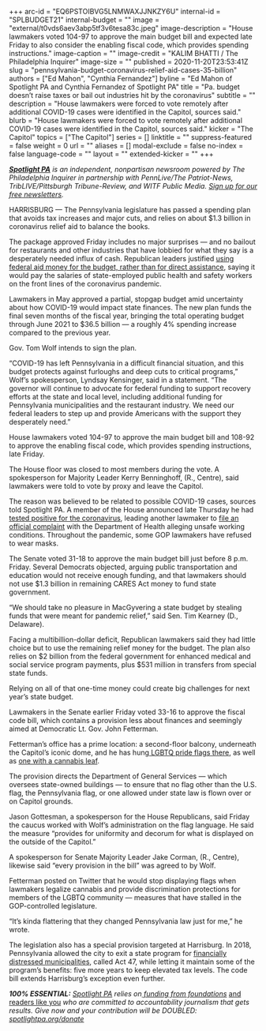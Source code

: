 +++
arc-id = "EQ6PSTOIBVG5LNMWAXJJNKZY6U"
internal-id = "SPLBUDGET21"
internal-budget = ""
image = "external/t0vds6aev3abp5tf3v6tesa83c.jpeg"
image-description = "House lawmakers voted 104-97 to approve the main budget bill and expected late Friday to also consider the enabling fiscal code, which provides spending instructions."
image-caption = ""
image-credit = "KALIM BHATTI / The Philadelphia Inquirer"
image-size = ""
published = 2020-11-20T23:53:41Z
slug = "pennsylvania-budget-coronavirus-relief-aid-cases-35-billion"
authors = ["Ed Mahon", "Cynthia Fernandez"]
byline = "Ed Mahon of Spotlight PA and Cynthia Fernandez of Spotlight PA"
title = "Pa. budget doesn’t raise taxes or bail out industries hit by the coronavirus"
subtitle = ""
description = "House lawmakers were forced to vote remotely after additional COVID-19 cases were identified in the Capitol, sources said."
blurb = "House lawmakers were forced to vote remotely after additional COVID-19 cases were identified in the Capitol, sources said."
kicker = "The Capitol"
topics = ["The Capitol"]
series = []
linktitle = ""
suppress-featured = false
weight = 0
url = ""
aliases = []
modal-exclude = false
no-index = false
language-code = ""
layout = ""
extended-kicker = ""
+++

<a href="https://www.spotlightpa.org/"><i><b>Spotlight PA</b></i></a><i> is an independent, nonpartisan newsroom powered by The Philadelphia Inquirer in partnership with PennLive/The Patriot-News, TribLIVE/Pittsburgh Tribune-Review, and WITF Public Media. </i><a href="https://www.spotlightpa.org/newsletters"><i>Sign up for our free newsletters</i></a><i>.</i>

HARRISBURG — The Pennsylvania legislature has passed a spending plan that avoids tax increases and major cuts, and relies on about $1.3 billion in coronavirus relief aid to balance the books.

The package approved Friday includes no major surprises — and no bailout for restaurants and other industries that have lobbied for what they say is a desperately needed influx of cash. Republican leaders justified <a href="https://www.spotlightpa.org/news/2020/11/pennsylvania-budget-coronavirus-relief-aid-restaurants-providers/">using federal aid money for the budget, rather than for direct assistance</a>, saying it would pay the salaries of state-employed public health and safety workers on the front lines of the coronavirus pandemic.

Lawmakers in May approved a partial, stopgap budget amid uncertainty about how COVID-19 would impact state finances. The new plan funds the final seven months of the fiscal year, bringing the total operating budget through June 2021 to $36.5 billion — a roughly 4% spending increase compared to the previous year.

Gov. Tom Wolf intends to sign the plan.

“COVID-19 has left Pennsylvania in a difficult financial situation, and this budget protects against furloughs and deep cuts to critical programs,” Wolf’s spokesperson, Lyndsay Kensinger, said in a statement. “The governor will continue to advocate for federal funding to support recovery efforts at the state and local level, including additional funding for Pennsylvania municipalities and the restaurant industry. We need our federal leaders to step up and provide Americans with the support they desperately need.”

<script src="https://www.spotlightpa.org/embed.js" async></script><div data-spl-embed-version="1" data-spl-src="https://www.spotlightpa.org/embeds/newsletter/"></div>

House lawmakers voted 104-97 to approve the main budget bill and 108-92 to approve the enabling fiscal code, which provides spending instructions, late Friday.

The House floor was closed to most members during the vote. A spokesperson for Majority Leader Kerry Benninghoff, (R., Centre), said lawmakers were told to vote by proxy and leave the Capitol.

The reason was believed to be related to possible COVID-19 cases, sources told Spotlight PA. A member of the House announced late Thursday he had <a href="https://www.spotlightpa.org/news/2020/11/pennsylvania-lawmaker-coronavirus-positive-unsafe-working-conditions/">tested positive for the coronavirus</a>, leading another lawmaker to <a href="https://www.spotlightpa.org/news/2020/11/pennsylvania-lawmaker-coronavirus-positive-unsafe-working-conditions/">file an official complaint</a> with the Department of Health alleging unsafe working conditions. Throughout the pandemic, some GOP lawmakers have refused to wear masks.

The Senate voted 31-18 to approve the main budget bill just before 8 p.m. Friday. Several Democrats objected, arguing public transportation and education would not receive enough funding, and that lawmakers should not use $1.3 billion in remaining CARES Act money to fund state government.

“We should take no pleasure in MacGyvering a state budget by stealing funds that were meant for pandemic relief,” said Sen. Tim Kearney (D., Delaware).

Facing a multibillion-dollar deficit, Republican lawmakers said they had little choice but to use the remaining relief money for the budget. The plan also relies on $2 billion from the federal government for enhanced medical and social service program payments, plus $531 million in transfers from special state funds.

Relying on all of that one-time money could create big challenges for next year’s state budget.

Lawmakers in the Senate earlier Friday voted 33-16 to approve the fiscal code bill, which contains a provision less about finances and seemingly aimed at Democratic Lt. Gov. John Fetterman.

Fetterman’s office has a prime location: a second-floor balcony, underneath the Capitol’s iconic dome, and he has hung<a href="https://www.pennlive.com/news/2019/06/lt-gov-john-fetterman-uses-prime-state-capitol-real-estate-to-make-a-gay-pride-statement.html"> LGBTQ pride flags there</a>, as well as <a href="https://twitter.com/JohnFetterman/status/1329178115390705665/photo/1">one with a cannabis leaf</a>.

The provision directs the Department of General Services — which oversees state-owned buildings — to ensure that no flag other than the U.S. flag, the Pennsylvania flag, or one allowed under state law is flown over or on Capitol grounds.

<script src="https://www.spotlightpa.org/embed.js" async></script><div data-spl-embed-version="1" data-spl-src="https://www.spotlightpa.org/embeds/donate/?teaser_text=Spotlight%20PA%20provides%20essential%2C%20public-service%20journalism%20thanks%20to%20its%20dedicated%20and%20passionate%20members.%20%3Cb%3EJoin%20today%20and%20we'll%20DOUBLE%20your%20gift.%3C%2Fb%3E&cta_text=YES%2C%20DOUBLE%20MY%20GIFT&eyebrow_text=BECOME%20A%20MEMBER"></div>

Jason Gottesman, a spokesperson for the House Republicans, said Friday the caucus worked with Wolf’s administration on the flag language. He said the measure “provides for uniformity and decorum for what is displayed on the outside of the Capitol.”

A spokesperson for Senate Majority Leader Jake Corman, (R., Centre), likewise said “every provision in the bill” was agreed to by Wolf.

Fetterman posted on Twitter that he would stop displaying flags when lawmakers legalize cannabis and provide discrimination protections for members of the LGBTQ community — measures that have stalled in the GOP-controlled legislature.

“It’s kinda flattering that they changed Pennsylvania law just for me,” he wrote.

The legislation also has a special provision targeted at Harrisburg. In 2018, Pennsylvania allowed the city to exit a state program for <a href="http://harrisburgpa.gov/act47/">financially distressed municipalities</a>, called Act 47, while letting it maintain some of the program’s benefits: five more years to keep elevated tax levels. The code bill extends Harrisburg’s exception even further.

<i><b>100% ESSENTIAL:</b></i><i> </i><a href="https://www.spotlightpa.org/"><i>Spotlight PA</i></a><i> relies on</i><a href="https://www.spotlightpa.org/support"><i> funding from foundations</i></a><i> </i><a href="https://www.spotlightpa.org/support">and readers like you</a><i> who are committed to accountability journalism that gets results. Give now and your contribution will be DOUBLED: </i><a href="http://spotlightpa.org/donate"><i>spotlightpa.org/donate</i></a>
